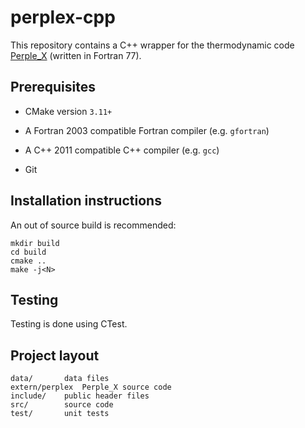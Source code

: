 # perplex-cpp

This repository contains a C++ wrapper for the thermodynamic code [Perple_X](perplex.ethz.ch) (written in Fortran 77).

## Prerequisites

- CMake version `3.11+`

- A Fortran 2003 compatible Fortran compiler (e.g. `gfortran`)

- A C++ 2011 compatible C++ compiler (e.g. `gcc`)

- Git

## Installation instructions

An out of source build is recommended:

	mkdir build
	cd build
	cmake ..
	make -j<N>
	
## Testing

Testing is done using CTest.

## Project layout

	data/		data files
	extern/perplex	Perple_X source code
	include/	public header files
	src/		source code
	test/		unit tests
